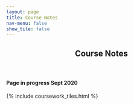 ```yaml
---
layout: page
title: Course Notes
nav-menu: false
show_tile: false
---
```


<!-- Main -->
<div id="main" class="alt">

<!-- One -->
<section id="one">
	<div class="inner">
		<header class="major">
			<h1>Course Notes</h1>
		</header>
<h4>Page in progress Sept 2020</h4>
{% include coursework_tiles.html %}